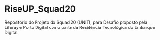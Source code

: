 # RiseUP_Squad20
Repositório do Projeto do Squad 20 (UNIT), para Desafio proposto pela Liferay e Porto Digital como parte da Residência Tecnológica do Embarque Digital.
